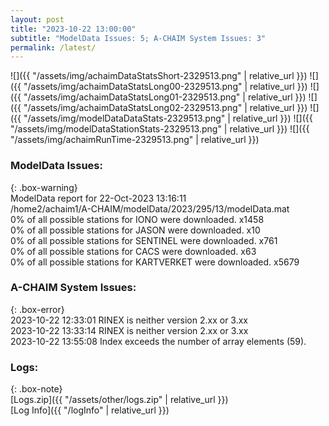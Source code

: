 ```yaml
---
layout: post
title: "2023-10-22 13:00:00"
subtitle: "ModelData Issues: 5; A-CHAIM System Issues: 3"
permalink: /latest/
---
```


![]({{ "/assets/img/achaimDataStatsShort-2329513.png" | relative_url }})
![]({{ "/assets/img/achaimDataStatsLong00-2329513.png" | relative_url }})
![]({{ "/assets/img/achaimDataStatsLong01-2329513.png" | relative_url }})
![]({{ "/assets/img/achaimDataStatsLong02-2329513.png" | relative_url }})
![]({{ "/assets/img/modelDataDataStats-2329513.png" | relative_url }})
![]({{ "/assets/img/modelDataStationStats-2329513.png" | relative_url }})
![]({{ "/assets/img/achaimRunTime-2329513.png" | relative_url }})


### ModelData Issues:  
  
{: .box-warning}  
 ModelData report for 22-Oct-2023 13:16:11   
 /home2/achaim1/A-CHAIM/modelData/2023/295/13/modelData.mat   
 0% of all possible stations for IONO were downloaded. x1458   
 0% of all possible stations for JASON were downloaded. x10   
 0% of all possible stations for SENTINEL were downloaded. x761   
 0% of all possible stations for CACS were downloaded. x63   
 0% of all possible stations for KARTVERKET were downloaded. x5679   
  
### A-CHAIM System Issues:  
  
{: .box-error}  
2023-10-22 12:33:01 RINEX is neither version 2.xx or 3.xx  
2023-10-22 13:33:14 RINEX is neither version 2.xx or 3.xx  
2023-10-22 13:55:08 Index exceeds the number of array elements (59).  

### Logs:  
  
{: .box-note}  
[Logs.zip]({{ "/assets/other/logs.zip" | relative_url }})  
[Log Info]({{ "/logInfo" | relative_url }})  
